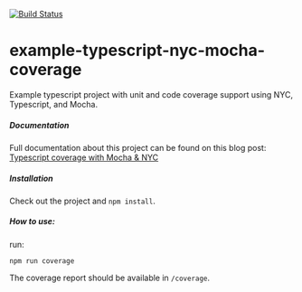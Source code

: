 [![Build Status](https://circleci.com/gh/philipbeel/example-typescript-nyc-mocha-coverage.svg?&style=shield&circle-token=d766b5ba41f74c9d35cb0cd08d48aa321c42bc26)](https://circleci.com/gh/philipbeel/example-typescript-nyc-mocha-coverage)

# example-typescript-nyc-mocha-coverage

Example typescript project with unit and code coverage support using NYC, Typescript, and Mocha.

##### Documentation
Full documentation about this project can be found on this blog post:
[Typescript coverage with Mocha & NYC](https://theodin.co.uk/typescript-coverage-mocha-nyc/)

##### Installation
Check out the project and `npm install`.

##### How to use:
run:

    npm run coverage

The coverage report should be available in `/coverage`.